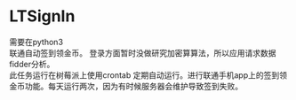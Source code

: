 # LTSignIn
需要在python3  
联通自动签到领金币。
登录方面暂时没做研究加密算算法，所以应用请求数据fidder分析。  
此任务运行在树莓派上使用crontab 定期自动运行。进行联通手机app上的签到领金币功能。每天运行两次，因为有时候服务器会维护导致签到失败。  
